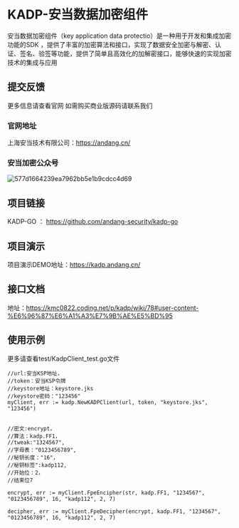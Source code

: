 # KADP-安当数据加密组件
安当数据加密组件（key application data protectio）是一种用于开发和集成加密功能的SDK ，提供了丰富的加密算法和接口，实现了数据安全加密与解密、认证、签名、验签等功能，提供了简单且高效化的加解密接口，能够快速的实现加密技术的集成与应用

## 提交反馈
 更多信息请查看官网 如需购买商业版源码请联系我们
 ### 官网地址
 上海安当技术有限公司：https://andang.cn/

### 安当加密公众号
 ![577d1664239ea7962bb5e1b9cdcc4d69](https://github.com/andang-security/kadp-go/assets/68322100/0b7ae69b-1f89-4f47-93b0-8c6f799c2a5c)

## 项目链接
  KADP-GO ： https://github.com/andang-security/kadp-go
  
## 项目演示
  项目演示DEMO地址：https://kadp.andang.cn/

## 接口文档
  地址：https://kmc0822.coding.net/p/kadp/wiki/78#user-content-%E6%96%87%E6%A1%A3%E7%9B%AE%E5%BD%95
  
## 使用示例
更多请查看test/KadpClient_test.go文件
  ```
//url:安当KSP地址，
//token：安当KSP令牌
//keystore地址：keystore.jks
//keystore密码："123456"
myClient, err := kadp.NewKADPClient(url, token, "keystore.jks", "123456")


//密文:encrypt，
//算法：kadp.FF1，
//tweak:"1324567",
//字母表："0123456789",
//秘钥长度："16"，
//秘钥标签":kadp112,
//开始位：2，
//结束位7

 encrypt, err := myClient.FpeEncipher(str, kadp.FF1, "1234567", "0123456789", 16, "kadp112", 2, 7)

 decipher, err := myClient.FpeDecipher(encrypt, kadp.FF1, "1234567", "0123456789", 16, "kadp112", 2, 7)

  ```
